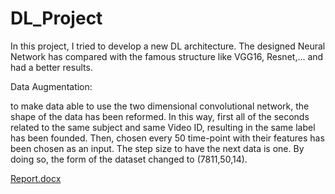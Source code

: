 # DL_Project
In this project, I tried to develop a new DL architecture. The designed Neural Network has compared with the famous structure like VGG16, Resnet,... and had a better results.

Data Augmentation:

to make data able to use the two dimensional convolutional network, the shape of the data has been reformed. In this way, first all of the seconds related to the same subject and same Video ID, resulting in the same label has been founded. Then, chosen every 50 time-point with their features has been chosen as an input. The step size to have the next data is one. By doing so, the form of the dataset changed to (7811,50,14). 

[Report.docx](https://github.com/mahdieghane/DL_Project/files/9793663/Report.docx)
